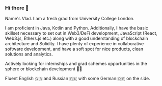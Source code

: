 ### Hi there 👋

Name's Vlad. I am a fresh grad from University College London.

I am proficient in Java, Kotlin and Python. Additionally, I have the basic skillset necessary to set out in Web3/DeFi development, JavaScript (React, Web3.js, Ethers.js etc.) along with a good understanding of blockchain architecture and Solidity. I have plenty of experience in collaborative software development, and have a soft spot for nice products, clean solutions and analytics. 

Actively looking for internships and grad schemes opportunities in the sphere or blockchain development 🧑‍💻

Fluent English 🇬🇧 and Russian 🇷🇺 with some German 🇩🇪 on the side.

<!--
**repinsky13/repinsky13** is a ✨ _special_ ✨ repository because its `README.md` (this file) appears on your GitHub profile.-->
